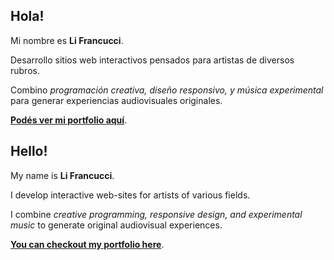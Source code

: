 ## Hola!

Mi nombre es **Li Francucci**.

Desarrollo sitios web interactivos pensados para artistas de diversos rubros.

Combino _programación creativa, diseño responsivo, y música experimental_ para generar experiencias audiovisuales originales.


[**Podés ver mi portfolio aquí**](https://lifrancucci.github.io).

## Hello!

My name is **Li Francucci**.

I develop interactive web-sites for artists of various fields.

I combine _creative programming, responsive design, and experimental music_ to generate original audiovisual experiences.

[**You can checkout my portfolio here**](https://lifrancucci.github.io).
